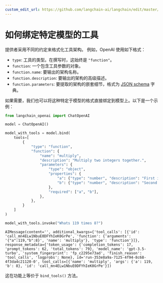 ```yaml
---
custom_edit_url: https://github.com/langchain-ai/langchain/edit/master/docs/docs/how_to/tools_model_specific.ipynb
---
```


# 如何绑定特定模型的工具

提供者采用不同的约定来格式化工具架构。
例如，OpenAI 使用如下格式：

- `type`: 工具的类型。在撰写时，这始终是 `"function"`。
- `function`: 一个包含工具参数的对象。
- `function.name`: 要输出的架构名称。
- `function.description`: 要输出的架构的高级描述。
- `function.parameters`: 要提取的架构的嵌套细节，格式为 [JSON schema](https://json-schema.org/) 字典。

如果需要，我们也可以将这种特定于模型的格式直接绑定到模型上。以下是一个示例：

```python
from langchain_openai import ChatOpenAI

model = ChatOpenAI()

model_with_tools = model.bind(
    tools=[
        {
            "type": "function",
            "function": {
                "name": "multiply",
                "description": "Multiply two integers together.",
                "parameters": {
                    "type": "object",
                    "properties": {
                        "a": {"type": "number", "description": "First integer"},
                        "b": {"type": "number", "description": "Second integer"},
                    },
                    "required": ["a", "b"],
                },
            },
        }
    ]
)

model_with_tools.invoke("Whats 119 times 8?")
```

```output
AIMessage(content='', additional_kwargs={'tool_calls': [{'id': 'call_mn4ELw1NbuE0DFYhIeK0GrPe', 'function': {'arguments': '{"a":119,"b":8}', 'name': 'multiply'}, 'type': 'function'}]}, response_metadata={'token_usage': {'completion_tokens': 17, 'prompt_tokens': 62, 'total_tokens': 79}, 'model_name': 'gpt-3.5-turbo', 'system_fingerprint': 'fp_c2295e73ad', 'finish_reason': 'tool_calls', 'logprobs': None}, id='run-353e8a9a-7125-4f94-8c68-4f3da4c21120-0', tool_calls=[{'name': 'multiply', 'args': {'a': 119, 'b': 8}, 'id': 'call_mn4ELw1NbuE0DFYhIeK0GrPe'}])
```

这在功能上等价于 `bind_tools()` 方法。